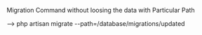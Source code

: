 Migration Command without loosing the data with Particular Path


--> php artisan migrate --path=/database/migrations/updated